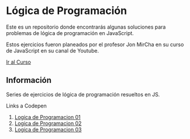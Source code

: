 # Lógica de Programación
Este es un repositorio donde encontrarás algunas soluciones para problemas de lógica de programación en JavaScript.

Estos ejercicios fueron planeados por el profesor Jon MirCha en su curso de JavaScript en su canal de Youtube.

[Ir al Curso](https://www.youtube.com/watch?v=2SetvwBV-SU&list=PLvq-jIkSeTUZ6QgYYO3MwG9EMqC-KoLXA)

## Información
Series de ejercicios de lógica de programación resueltos en JS.

Links a Codepen

1. [Logica de Programacion 01](https://codepen.io/Kreator1997/pen/mdPPVdN)
2. [Logica de Programacion 02](https://codepen.io/Kreator1997/pen/yLOJrGz)
3. [Logica de Programacion 03](https://codepen.io/Kreator1997/pen/zYqKrPp)